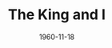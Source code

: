 ---
title: The King and I
date: 1960-11-18
closing_date: 1960-11-26
layout: productions
featured_image: 
image_caption:
image_credit:
playbill:
category:
Theatre: Theatre Jacksonville
Venue: Little Theatre
cast:
  Captain Orton: Alvin N. Howalt
  Louis Leonowens: Jim Simmons
  Anna Leonowens: Florence Soldinger
  The Interpreter: Elmo Lehman
  The Karalahome: Dan Matison
  Phra Alack: Al Pinan
  The King: Sand Gordon
  Lun Tha: William O. Milton
  Tuptim: Jacquelyn Smiley
  Lady Thiang: Elise Hallowes
  Prince Chulalongkorn: George Weeman
  Sir Edward Ramsay: Frank Ridge
  Princess Ying Yaowlak: Joanne Steiner
  Wife: 
    - Melba Lester
    - Ellen Bunch
    - Theresa Darby
    - Lynn Darby
    - Marge Rocca
    - Gail Williams
    - Sue Black
    - Hope Baye
    - Mardie Kelly
    - Ellen Black
    - Jean Charles
  Child: 
    - Lynn Lester
    - Mary Dee Guthrie
    - Cathy Perry
    - Carolyn Steiner
    - Debby Smiley
    - Pamela Morgan
    - Linda Adcox
    - Jane Isaacs
    - Debora D'Alba
    - Elise Everette
    - Mary Luker
    - Paul Galloway
    - Shaler Richardson
    - Charles Adcock
    - Jim McCrory
    - David Perry
  Dancer: 
    - Margie Pearce
    - Patsy Marks
    - Elliott Adams, Jr.
    - Beck Abersold
    - Carlie Abersold
    - Chris Michel Chiasson
    - Bobby Lous Bibb
    - Cindy Whittington 
    - Karen Filkosky
    - Dorian Dykes
    - Donna Peacock
    - Charles Parrish
    - Al Pinan
    - Dolly Fleet
    - Eileen Feinberg
    - Andrea Brack
    - Gayle Wilson
    - Martha Goodwin
  Priest, Guard, & Slave: 
    - Dave Adams
    - Cullen Fuller
    - John Robersen
    - Dan Lindsey
    - Jack Norton
    - George McManus
  Attendant: 
    - Robin Grossberg
    - Eileen Wasserman
    - Sandra Tipping
    - Karen Weiner
crew:
  Designer and Director: Maurice Geoffrey
  Choreography: Betty Balfour Marks
  Musical Direction: 
    - Louise Adams
    - Ken Roberson
  Lighting Supervisor: Jack Broughton
  Costume Supervisor: Celeste Koger
  Stage Manager: 
    - Marshall Grauer
    - Phil Meunier
  Production Assistant: 
    - Art Logan
    - Glenn H. Logan
  Book-Holder: Molly Hixon
  Sound Effects : 
    - Jack Evans
    - Mary Lee Scrimger
  Properties: 
    - Edythe Price
    - J.G. Buckley
    - Gladys Dale
    - Peggy Miller
    - Gayle Swymer
    - Marie Bristow
    - Nancy Turner
    - Pat Hayward
    - Esther Barnes
  Make-Up: Elmo Lehman
  Scenery: 
    - Frank Ridge
    - Al Pinan
    - Art Logan
    - Glenn H. Logan
    - Harry A. Schneider
    - Kathy Fields
    - Margaret Seibert
    - Celia Creager
    - Hugh Daniell
    - Helen Cochran
    - Mary Lee Scrimger
    - David Wright
    - Dan Matison
    - Vera Arnold
    - J.G. Buckley
    - Wade Popwell
    - Mary Thornhill
    - Tom Thornhill
    - Peggy Miller
    - Virginia Popwell
    - Del Popwell
    - Dixie Cohen
    - Paul Geoffrey
    - Ellen Bunch
    - Lynn Darby
    - Jan Meunier
    - Ellen Black
  Lighting: 
    - Jack Broughton
    - Bunni Thornhill
    - Roger Smith
    - Tom Thornhill
    - Mary Thornhill
    - Mike Comer
    - Betty Jean Jones
    - Kathy Fields
    - Dave Wright
  Costumes: 
    - Celeste Koger
    - Mrs. J. A. Perry
    - Mrs. Paul Galloway
    - Mrs. J.H. Norton
    - Mrs. Jack Darby
    - Barbara Bryant
    - Mrs. H.L Goodwin
    - Mrs. Abby Wilson
    - Mrs. Joseph Kelly
    - Mrs. Doris Edwards
    - Ellen Black
    - Sue Black
    - Mrs. Helen Cochran
    - Dave Adams
orchestra:
external_links:
---